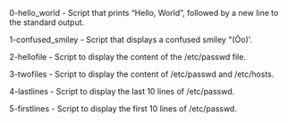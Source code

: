 0-hello_world - Script that prints “Hello, World”, followed by a new line to the standard output.

1-confused_smiley - Script that displays a confused smiley "(Ôo)'.

2-hellofile - Script to display the content of the /etc/passwd file.

3-twofiles - Script to display the content of /etc/passwd and /etc/hosts.

4-lastlines - Script to display the last 10 lines of /etc/passwd.

5-firstlines - Script to display the first 10 lines of /etc/passwd.
